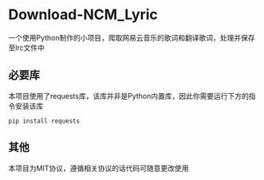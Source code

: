 # Download-NCM_Lyric
一个使用Python制作的小项目，爬取网易云音乐的歌词和翻译歌词，处理并保存至lrc文件中
## 必要库
本项目使用了requests库，该库并非是Python内置库，因此你需要运行下方的指令安装该库
```Shell
pip install requests
```
## 其他
本项目为MIT协议，遵循相关协议的话代码可随意更改使用
